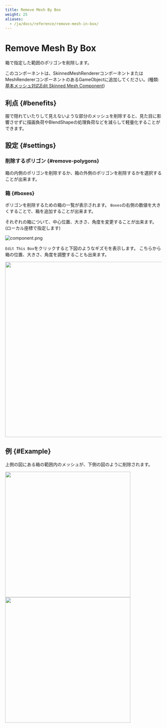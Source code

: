 ```yaml
---
title: Remove Mesh By Box
weight: 25
aliases: 
  - /ja/docs/reference/remove-mesh-in-box/
---
```


# Remove Mesh By Box

箱で指定した範囲のポリゴンを削除します。

このコンポーネントは、SkinnedMeshRendererコンポーネントまたはMeshRendererコンポーネントのあるGameObjectに追加してください。(種類: [基本メッシュ対応Edit Skinned Mesh Component](../../component-kind/edit-skinned-mesh-components#modifying-component))

## 利点 {#benefits}

服で隠れていたりして見えないような部分のメッシュを削除すると、見た目に影響させずに描画負荷やBlendShapeの処理負荷などを減らして軽量化することができます。

## 設定 {#settings}

### 削除するポリゴン {#remove-polygons}

箱の内側のポリゴンを削除するか、箱の外側のポリゴンを削除するかを選択することが出来ます。

### 箱 {#boxes}

ポリゴンを削除するための箱の一覧が表示されます。
`Boxes`の右側の数値を大きくすることで、箱を追加することが出来ます。

それぞれの箱について、中心位置、大きさ、角度を変更することが出来ます。(ローカル座標で指定します)

![component.png](component.png)

`Edit This Box`をクリックすると下図のようなギズモを表示します。
こちらから箱の位置、大きさ、角度を調整することも出来ます。

<img src="gizmo.png" width="563">

## 例 {#Example}

上側の図にある箱の範囲内のメッシュが、下側の図のように削除されます。

<img src="before.png" width="403">
<img src="after.png" width="403">

